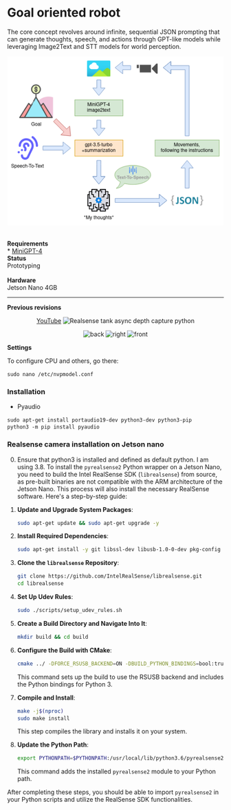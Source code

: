 # Goal oriented robot
The core concept revolves around infinite, sequential JSON prompting that can generate thoughts, speech, and actions through GPT-like models while leveraging Image2Text and STT models for world perception.  
<p align="center">
  <img src="https://github.com/format37/rover/blob/master/assets/rover.drawio.png" alt="Concept">
</p><br>
<b>Requirements</b><br>
* <a href="https://github.com/format37/MiniGPT-4">MiniGPT-4</a><br>
<b>Status</b><br>
Prototyping<br><br>
<b>Hardware</b><br>
Jetson Nano 4GB<br>
<hr>
<b>Previous revisions</b>
<p align="center">
  <a href="https://youtu.be/f6Nfc5jzEi0">YouTube</a>
    <img src="https://i9.ytimg.com/vi/f6Nfc5jzEi0/mq1.jpg?sqp=CMjwnYoG&rs=AOn4CLCXwUplQjQcZZcBIdK3yu3a80Qf7w" alt="Realsense tank async depth capture python">
  </a>
</p>
<p align="center">
  <img src="https://github.com/format37/rover/blob/master/images/back.jpg" alt="back">
  <img src="https://github.com/format37/rover/blob/master/images/right.jpg" alt="right">
  <img src="https://github.com/format37/rover/blob/master/images/front.jpg" alt="front">
</p>
<b>Settings</b>

To configure CPU and others, go there:
```
sudo nano /etc/nvpmodel.conf
```
### Installation
* Pyaudio
```
sudo apt-get install portaudio19-dev python3-dev python3-pip
python3 -m pip install pyaudio
```
### Realsense camera installation on Jetson nano
0. Ensure that python3 is installed and defined as default python. I am using 3.8.
To install the `pyrealsense2` Python wrapper on a Jetson Nano, you need to build the Intel RealSense SDK (`librealsense`) from source, as pre-built binaries are not compatible with the ARM architecture of the Jetson Nano. This process will also install the necessary RealSense software. Here's a step-by-step guide:

1. **Update and Upgrade System Packages**:
   ```bash
   sudo apt-get update && sudo apt-get upgrade -y
   ```

2. **Install Required Dependencies**:
   ```bash
   sudo apt-get install -y git libssl-dev libusb-1.0-0-dev pkg-config libgtk-3-dev
   ```

3. **Clone the `librealsense` Repository**:
   ```bash
   git clone https://github.com/IntelRealSense/librealsense.git
   cd librealsense
   ```

4. **Set Up Udev Rules**:
   ```bash
   sudo ./scripts/setup_udev_rules.sh
   ```

5. **Create a Build Directory and Navigate Into It**:
   ```bash
   mkdir build && cd build
   ```

6. **Configure the Build with CMake**:
   ```bash
   cmake ../ -DFORCE_RSUSB_BACKEND=ON -DBUILD_PYTHON_BINDINGS=bool:true -DPYTHON_EXECUTABLE=$(which python3)
   ```
   This command sets up the build to use the RSUSB backend and includes the Python bindings for Python 3.

7. **Compile and Install**:
   ```bash
   make -j$(nproc)
   sudo make install
   ```
   This step compiles the library and installs it on your system.

8. **Update the Python Path**:
   ```bash
   export PYTHONPATH=$PYTHONPATH:/usr/local/lib/python3.6/pyrealsense2/
   ```
   This command adds the installed `pyrealsense2` module to your Python path.

After completing these steps, you should be able to import `pyrealsense2` in your Python scripts and utilize the RealSense SDK functionalities.